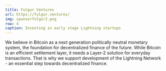 ```yaml
---
title: Fulgur Ventures
url: https://fulgur.ventures/
img: sponsorfulgur2.png
row: 4
caption: Investing in early stage Lightning startups
---
```


We believe in Bitcoin as a next generation politically neutral monetary system, the foundation for decentralized finance of the future. While Bitcoin is an efficient settlement layer, it needs a Layer-2 solution for everyday transactions. That is why we support development of the Lightning Network - an essential step towards decentralized finance.